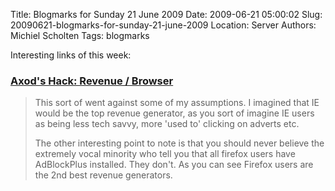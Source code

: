 Title: Blogmarks for Sunday 21 June 2009
Date: 2009-06-21 05:00:02
Slug: 20090621-blogmarks-for-sunday-21-june-2009
Location: Server
Authors: Michiel Scholten
Tags: blogmarks

<p>Interesting links of this week:</p>
<h3><a href="http://axod.blogspot.com/2009/06/revenue-browser.html">Axod's Hack: Revenue / Browser</a></h3>
<blockquote><p>This sort of went against some of my assumptions. I imagined that IE would be the top revenue generator, as you sort of imagine IE users as being less tech savvy, more 'used to' clicking on adverts etc.</p>

<p>The other interesting point to note is that you should never believe the extremely vocal minority who tell you that all firefox users have AdBlockPlus installed. They don't. As you can see Firefox users are the 2nd best revenue generators.</p></blockquote>
